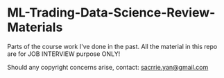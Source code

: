 # ML-Trading-Data-Science-Review-Materials
Parts of the course work I've done in the past. All the material in this repo are for JOB INTERVIEW purpose ONLY!

Should any copyright concerns arise, contact: sacrrie.yan@gmail.com
